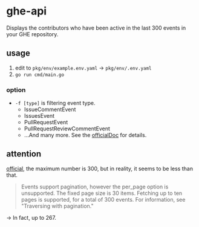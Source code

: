 # ghe-api

Displays the contributors who have been active in the last 300 events in your GHE repository.

## usage

1. edit to `pkg/env/example.env.yaml` -> `pkg/env/.env.yaml`
1. `go run cmd/main.go`

### option

- `-f [type]` is filtering event type.
  - IssueCommentEvent
  - IssuesEvent
  - PullRequestEvent
  - PullRequestReviewCommentEvent
  - ...And many more. See the [officialDoc](https://docs.github.com/ja/developers/webhooks-and-events/github-event-types) for details.

## attention

[official](https://docs.github.com/en/github-ae@latest/rest/reference/activity), the maximum number is 300, but in reality, it seems to be less than that.
> Events support pagination, however the per_page option is unsupported. The fixed page size is 30 items. Fetching up to ten pages is supported, for a total of 300 events. For information, see "Traversing with pagination."

-> In fact, up to 267.

